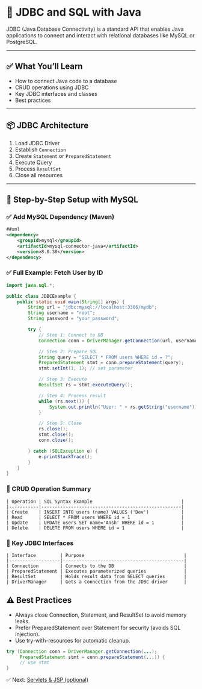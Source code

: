 # 🔌 JDBC and SQL with Java

JDBC (Java Database Connectivity) is a standard API that enables Java applications to connect and interact with relational databases like MySQL or PostgreSQL.

---

## ✅ What You’ll Learn

- How to connect Java code to a database
- CRUD operations using JDBC
- Key JDBC interfaces and classes
- Best practices

---

## 📦 JDBC Architecture

1. Load JDBC Driver
2. Establish `Connection`
3. Create `Statement` or `PreparedStatement`
4. Execute Query
5. Process `ResultSet`
6. Close all resources

---

## 🔧 Step-by-Step Setup with MySQL

### ✅ Add MySQL Dependency (Maven)
```xml
##xml
<dependency>
    <groupId>mysql</groupId>
    <artifactId>mysql-connector-java</artifactId>
    <version>8.0.30</version>
</dependency>
```
### ✅ Full Example: Fetch User by ID
```java
import java.sql.*;

public class JDBCExample {
    public static void main(String[] args) {
        String url = "jdbc:mysql://localhost:3306/mydb";
        String username = "root";
        String password = "your_password";

        try {
            // Step 1: Connect to DB
            Connection conn = DriverManager.getConnection(url, username, password);

            // Step 2: Prepare SQL
            String query = "SELECT * FROM users WHERE id = ?";
            PreparedStatement stmt = conn.prepareStatement(query);
            stmt.setInt(1, 1); // set parameter

            // Step 3: Execute
            ResultSet rs = stmt.executeQuery();

            // Step 4: Process result
            while (rs.next()) {
                System.out.println("User: " + rs.getString("username"));
            }

            // Step 5: Close
            rs.close();
            stmt.close();
            conn.close();

        } catch (SQLException e) {
            e.printStackTrace();
        }
    }
}
```
### 🧾 CRUD Operation Summary

```text
| Operation | SQL Syntax Example                                 |
|-----------|----------------------------------------------------|
| Create    | INSERT INTO users (name) VALUES ('Dev')            |
| Read      | SELECT * FROM users WHERE id = 1                   |
| Update    | UPDATE users SET name='Ansh' WHERE id = 1          |
| Delete    | DELETE FROM users WHERE id = 1                     |
```
### 🔑 Key JDBC Interfaces
```text
| Interface         | Purpose                                     |
|-------------------|---------------------------------------------|
| Connection        | Connects to the DB                          |
| PreparedStatement | Executes parameterized queries              |
| ResultSet         | Holds result data from SELECT queries       |
| DriverManager     | Gets a Connection from the JDBC driver      |

```

## ⚠️ Best Practices
-	Always close Connection, Statement, and ResultSet to avoid memory leaks.
-	Prefer PreparedStatement over Statement for security (avoids SQL injection).
-	Use try-with-resources for automatic cleanup.
```java
try (Connection conn = DriverManager.getConnection(...);
     PreparedStatement stmt = conn.prepareStatement(...)) {
     // use stmt
}
```
✅  Next: [Servlets & JSP (optional)](Servlets-and-JSP.md)
